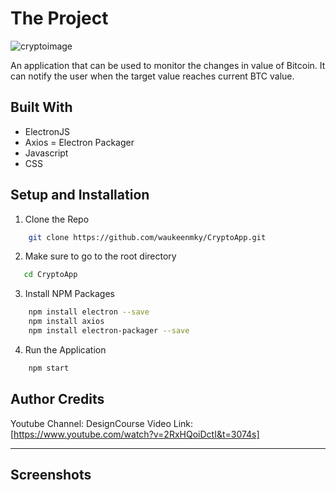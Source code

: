 # The Project

![cryptoimage](https://user-images.githubusercontent.com/69509445/90061557-df16fa00-dd18-11ea-9279-f59cb5446fb1.png)

An application that can be used to monitor the changes in value of Bitcoin. It can notify the user when the target value reaches current BTC value.

## Built With
* ElectronJS
* Axios
= Electron Packager
* Javascript
* CSS

## Setup and Installation
1. Clone the Repo

```bash
    git clone https://github.com/waukeenmky/CryptoApp.git
```
2. Make sure to go to the root directory
```bash
   cd CryptoApp
```
3. Install NPM Packages
```bash
    npm install electron --save
    npm install axios
    npm install electron-packager --save
```
4. Run the Application
```bash
    npm start
```
## Author Credits

Youtube Channel: DesignCourse
Video Link: [https://www.youtube.com/watch?v=2RxHQoiDctI&t=3074s]

---

## Screenshots

